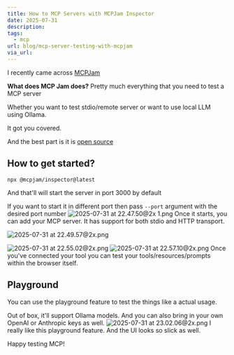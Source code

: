 ```yaml
---
title: How to MCP Servers with MCPJam Inspector
date: 2025-07-31
description: 
tags:
  - mcp
url: blog/mcp-server-testing-with-mcpjam
via_url:
---
```

I recently came across [MCPJam](https://www.mcpjam.com/)

**What does MCP Jam does?**
Pretty much everything that you need to test a MCP server

Whether you want to test stdio/remote server or want to use local LLM using Ollama. 

It got you covered.

And the best part is it is [open source](https://github.com/MCPJam/inspector)
## How to get started?

```shell
npx @mcpjam/inspector@latest
```

And that'll will start the server in port 3000 by default

If you want to start it in different port then pass `--port`  argument with the desired port number
![2025-07-31 at 22.47.50@2x 1.png](https://images.nesin.io/qblog/AIEngineerGuide/images/2025-07/2025-07-31-at-22.47.50-at-2x-1.png)
Once it starts, you can add your MCP server. It has support for both stdio and HTTP transport.

![2025-07-31 at 22.49.57@2x.png](https://images.nesin.io/qblog/AIEngineerGuide/images/2025-07/2025-07-31-at-22.49.57-at-2x.png)

![2025-07-31 at 22.55.02@2x.png](https://images.nesin.io/qblog/AIEngineerGuide/images/2025-07/2025-07-31-at-22.55.02-at-2x.png)
![2025-07-31 at 22.57.10@2x.png](https://images.nesin.io/qblog/AIEngineerGuide/images/2025-07/2025-07-31-at-22.57.10-at-2x.png)
Once you've connected your tool you can test your tools/resources/prompts within the browser itself.

## Playground
You can use the playground feature to test the things like a actual usage. 

Out of box, it'll support Ollama models. And you can also bring in your own OpenAI or Anthropic keys as well.
![2025-07-31 at 23.02.06@2x.png](https://images.nesin.io/qblog/AIEngineerGuide/images/2025-07/2025-07-31-at-23.02.06-at-2x.png)
I really like this playground feature. And the UI looks so slick as well.

Happy testing MCP!